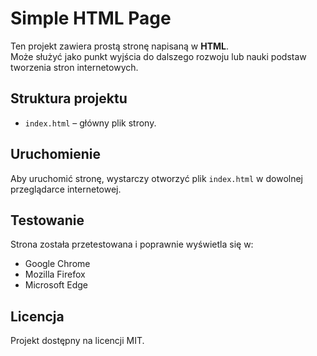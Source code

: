 # Simple HTML Page

Ten projekt zawiera prostą stronę napisaną w **HTML**.  
Może służyć jako punkt wyjścia do dalszego rozwoju lub nauki podstaw tworzenia stron internetowych.  

## Struktura projektu
- `index.html` – główny plik strony.

## Uruchomienie
Aby uruchomić stronę, wystarczy otworzyć plik `index.html` w dowolnej przeglądarce internetowej.

## Testowanie
Strona została przetestowana i poprawnie wyświetla się w:
- Google Chrome
- Mozilla Firefox
- Microsoft Edge

## Licencja
Projekt dostępny na licencji MIT.
